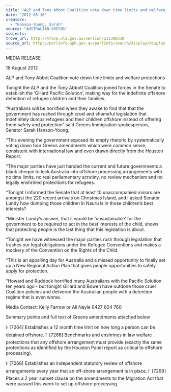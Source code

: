 ```yaml
---
title: "ALP and Tony Abbot Coalition vote down time limits and welfare protections"
date: "2012-08-16"
creators:
  - "Hanson-Young, Sarah"
source: "AUSTRALIAN GREENS"
subjects:
trove_url: http://trove.nla.gov.au/version/211380338
source_url: http://parlinfo.aph.gov.au/parlInfo/search/display/display.w3p;query=Id%3A%22media/pressrel/1854116%22
---
```


 MEDIA RELEASE    

 16 August 2012     

 ALP and Tony Abbot Coalition vote down time limits and welfare protections    

 Tonight the ALP and the Tony Abbott Coalition joined forces in the Senate to establish the ‘Gillard  Pacific Solution’, making way for the indefinite offshore detention of refugee children and their  families.    

 “Australians will be horrified when they awake to find that that the government has rushed through  cruel and shameful legislation that indefinitely dumps refugees and their children offshore instead of  offering them safety and protection” said Greens Immigration spokesperson, Senator Sarah Hanson-Young.    

 “This evening the government exposed its empty rhetoric by systematically voting down four Greens  amendments which were common sense, consistent with international law and even drawn directly  from the Houston Report.    

 “The major parties have just handed the current and future governments a blank cheque to lock  Australia into offshore processing arrangements with no time limits, no real parliamentary scrutiny,  no review mechanism and no legally enshrined protections for refugees.    

 “Tonight I informed the Senate that at least 10 unaccompanied minors are amongst the 220 recent  arrivals on Christmas Island, and I asked Senator Lundy how dumping those children in Nauru is in  those children’s best interests?    

 “Minister Lundy’s answer, that it would be ‘unsustainable’ for the government to be required to act  in the best interests of the child, shows that protecting people is the last thing that this legislation is  about.    

 “Tonight we have witnessed the major parties rush through legislation that trashes our legal  obligations under the Refugee Conventions and makes a mockery of the Convention on the Rights of  the Child.     

 “This is an appalling day for Australia and a missed opportunity to finally set up a New Regional  Action Plan that gives people opportunities to safely apply for protection.     

 “Howard and Ruddock horrified many Australians with the Pacific Solution ten years ago - but  tonight Gillard and Bowen have outdone those cruel Coalition policies and delivered the Australian  people with a detention regime that is even worse.    

 

 Media Contact:  Kelly Farrow or Ali Neyle 0427 604 760    

 

 Summary points and full text of Greens amendments attached below    

 ï· [7264] Establishes a 12 month time limit on how long a person can be detained offshore.  ï· [7266] Benchmarks and enshrines in law welfare protections that any offshore arrangement  must provide (exactly the same protections as identified by the Houston Panel report as critical to  offshore processing). 

 ï· [7268] Establishes an independent statutory review of offshore arrangements every year  that an off-shore arrangement is in place.  ï· [7269] Places a 2 year sunset clause on the amendments to the Migration Act that were  passed this week to set up offshore processing. 

 

